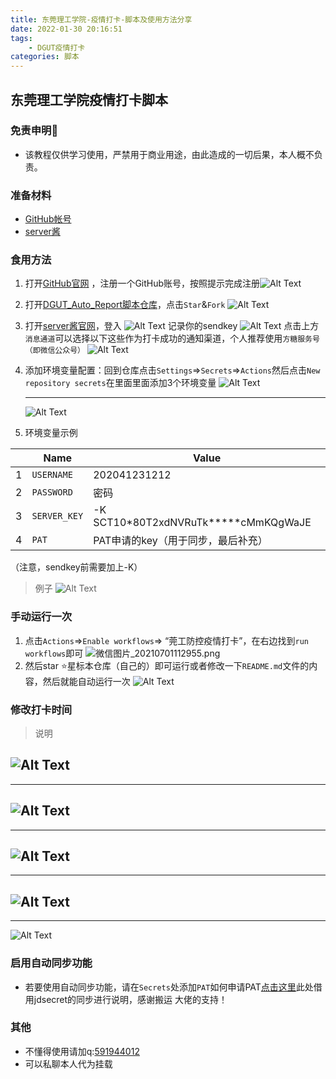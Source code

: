 ```yaml
---
title: 东莞理工学院-疫情打卡-脚本及使用方法分享
date: 2022-01-30 20:16:51
tags:
    - DGUT疫情打卡
categories: 脚本
---
```


## 东莞理工学院疫情打卡脚本 

### 免责申明🤣
    
- 该教程仅供学习使用，严禁用于商业用途，由此造成的一切后果，本人概不负责。

### 准备材料

- [GitHub帐号](https://github.com) 
- [server酱](https://sct.ftqq.com/)

### 食用方法
1. 打开[GitHub官网](https://github.com) ，注册一个GitHub账号，按照提示完成注册![Alt Text](https://ae02.alicdn.com/kf/Ha9b2f3c156bb4a5ba8e2d8b0c14d3226a.png) 

1. 打开[DGUT_Auto_Report脚本仓库](https://github.com/Bertramoon/DGUT_Auto_Report)，点击`Star`&`Fork`
   ![Alt Text](https://ae04.alicdn.com/kf/H1fe9df80a4ff4fd09408a3e5f665a711E.png)

1. 打开[server酱官网](https://sct.ftqq.com/)，登入
   ![Alt Text](https://ae05.alicdn.com/kf/Ha414f9f751a148219aaae424d7b664fcG.png) 
   记录你的sendkey
   ![Alt Text](https://ae03.alicdn.com/kf/H87f5f0a1c06942699e5a27b0919baab2v.png) 
    点击上方`消息通道`可以选择以下这些作为打卡成功的通知渠道，个人推荐使用`方糖服务号（即微信公众号）`
   ![Alt Text](https://ae01.alicdn.com/kf/H186ecd73a2854439ad2fba24194eee1a2.png) 

1. 添加环境变量配置：回到仓库点击`Settings`=>`Secrets`=>`Actions`然后点击`New repository secrets`在里面里面添加3个环境变量
    ![Alt Text](https://ae05.alicdn.com/kf/Hbbb7056184d14ad2a84533646830b715O.png)
    
    ***
    ![Alt Text](https://ae01.alicdn.com/kf/Hc0b81c919df34e6fab54161a96b9e472I.png)
 1. 环境变量示例

 |   | Name | Value |
 | - | - | - |
 |1| `USERNAME` | 202041231212|
 |2| `PASSWORD` | 密码 |
 |3| `SERVER_KEY`| -K SCT10*80T2xdNVRuTk*****cMmKQgWaJE |
 |4| `PAT`      | PAT申请的key（用于同步，最后补充） |
 （注意，sendkey前需要加上-K）
>例子
![Alt Text](https://ae01.alicdn.com/kf/H70eafc7e5bc2421c92749915f9878313e.png)


### 手动运行一次

1. 点击`Actions`=>`Enable workflows`=> “莞工防控疫情打卡”，在右边找到`run workflows`即可
![微信图片_20210701112955.png](https://i.loli.net/2021/07/05/HVXImoLlkNyu6Mr.png)
1. 然后star ⭐星标本仓库（自己的）即可运行或者修改一下`README.md`文件的内容，然后就能自动运行一次
![Alt Text](https://ae02.alicdn.com/kf/Hde2a1891204c4caf8371ac28a9915dc5E.png)

### 修改打卡时间
>说明

![Alt Text](https://ae03.alicdn.com/kf/H00868c0ede0b4c49a9da8bcfee8fb8c5g.png)
---
---
![Alt Text](https://ae05.alicdn.com/kf/H21f62be667b243bbbacf172c264e5c5em.png)
---
---
![Alt Text](https://ae04.alicdn.com/kf/H8e31285f1d804b4692637281efaa257fT.png)
---
---
![Alt Text](https://ae05.alicdn.com/kf/H2f31cad22d214467a9d14bfc36ec9186D.png)
---
---
![Alt Text](https://ae03.alicdn.com/kf/H7d65f5973d0f44e4a1e30716ac55d38dA.png)

### 启用自动同步功能

- 若要使用自动同步功能，请在`Secrets`处添加`PAT`如何申请PAT[点击这里](https://gitee.com/miranda0111/JDscret/blob/main/backup/reposync.md)此处借用jdsecret的同步进行说明，感谢搬运 大佬的支持！

### 其他

- 不懂得使用请加q:[591944012](https://im.qq.com/index)
- 可以私聊本人代为挂载